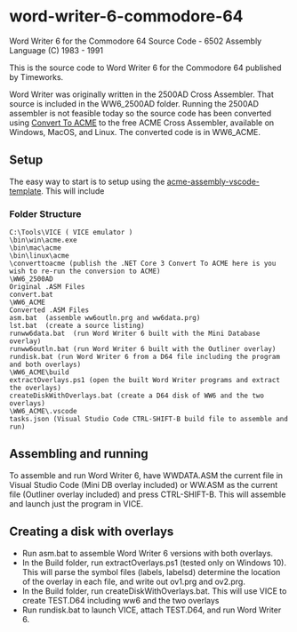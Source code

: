 # word-writer-6-commodore-64
Word Writer 6 for the Commodore 64 Source Code - 6502 Assembly Language (C) 1983 - 1991

This is the source code to Word Writer 6 for the Commodore 64 published by Timeworks.

Word Writer was originally written in the 2500AD Cross Assembler.  That source is included in the WW6_2500AD folder.  Running the 2500AD assembler is not feasible today so the source code has been converted using [Convert To ACME](https://github.com/jefflomax/converttoacme) to the free ACME Cross Assembler, available on Windows, MacOS, and Linux.  The converted code is in WW6_ACME.

## Setup
The easy way to start is to setup using the [acme-assembly-vscode-template](https://github.com/Esshahn/acme-assembly-vscode-template).  This will include 

### Folder Structure
```
C:\Tools\VICE ( VICE emulator )
\bin\win\acme.exe
\bin\mac\acme
\bin\linux\acme
\converttoacme (publish the .NET Core 3 Convert To ACME here is you wish to re-run the conversion to ACME)
\WW6_2500AD
Original .ASM Files
convert.bat
\WW6_ACME
Converted .ASM Files
asm.bat  (assemble ww6outln.prg and ww6data.prg)
lst.bat  (create a source listing)
runww6data.bat  (run Word Writer 6 built with the Mini Database overlay)
runww6outln.bat (run Word Writer 6 built with the Outliner overlay)
rundisk.bat (run Word Writer 6 from a D64 file including the program and both overlays)
\WW6_ACME\build
extractOverlays.ps1 (open the built Word Writer programs and extract the overlays)
createDiskWithOverlays.bat (create a D64 disk of WW6 and the two overlays)
\WW6_ACME\.vscode
tasks.json (Visual Studio Code CTRL-SHIFT-B build file to assemble and run)
```

## Assembling and running
To assemble and run Word Writer 6, have WWDATA.ASM the current file in Visual Studio Code (Mini DB overlay included) or WW.ASM as the current file (Outliner overlay included) and press CTRL-SHIFT-B.  This will assemble and launch just the program in VICE.

## Creating a disk with overlays
* Run asm.bat to assemble Word Writer 6 versions with both overlays.
* In the Build folder, run extractOverlays.ps1 (tested only on Windows 10).  This will parse the symbol files (labels, labelsd) determine the location of the overlay in each file, and write out ov1.prg and ov2.prg.
* In the Build folder, run createDiskWithOverlays.bat.  This will use VICE to create TEST.D64 including ww6 and the two overlays
* Run rundisk.bat to launch VICE, attach TEST.D64, and run Word Writer 6.


